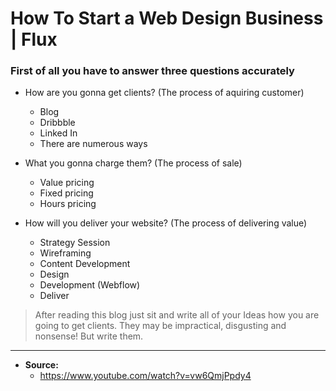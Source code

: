 # **How To Start a Web Design Business | Flux**

### First of all you have to answer three questions accurately

- How are you gonna get clients? (The process of aquiring customer)

  - Blog
  - Dribbble
  - Linked In
  - There are numerous ways

- What you gonna charge them? (The process of sale)

  - Value pricing
  - Fixed pricing
  - Hours pricing

- How will you deliver your website? (The process of delivering value)

  - Strategy Session
  - Wireframing
  - Content Development
  - Design
  - Development (Webflow)
  - Deliver

> After reading this blog just sit and write all of your Ideas how you are going to get clients. They may be impractical, disgusting and nonsense! But write them.

---

- **Source:**
  - https://www.youtube.com/watch?v=vw6QmjPpdy4

